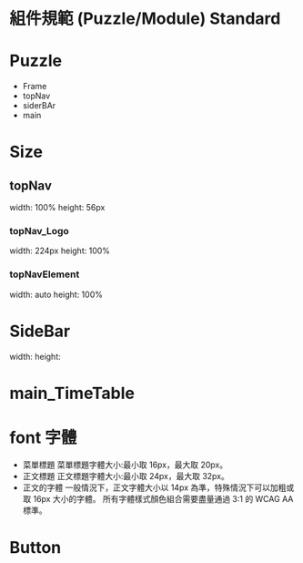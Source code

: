 # 組件規範 (Puzzle/Module) Standard
# Puzzle
- Frame
- topNav
- siderBAr
- main

# Size
## topNav
width: 100% 
height: 56px

### topNav_Logo
width: 224px
height: 100%

### topNavElement
width: auto 
height: 100%

# SideBar
width:
height:

# main_TimeTable

# font  字體
- 菜單標題
菜單標題字體大小:最小取 16px，最大取 20px。
- 正文標題
正文標題字體大小:最小取 24px，最大取 32px。
- 正文的字體
一般情況下，正文字體大小以 14px 為準，特殊情況下可以加粗或取 16px 大小的字體。
所有字體樣式顏色組合需要盡量通過 3:1 的 WCAG AA 標準。

# Button